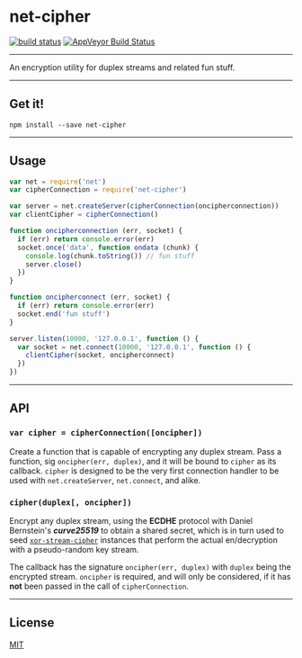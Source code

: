 # net-cipher

[![build status](http://img.shields.io/travis/chiefbiiko/net-cipher.svg?style=flat)](http://travis-ci.org/chiefbiiko/net-cipher) [![AppVeyor Build Status](https://ci.appveyor.com/api/projects/status/github/chiefbiiko/net-cipher?branch=master&svg=true)](https://ci.appveyor.com/project/chiefbiiko/net-cipher)

***

An encryption utility for duplex streams and related fun stuff.

***

## Get it!

```
npm install --save net-cipher
```

***

## Usage

``` js
var net = require('net')
var cipherConnection = require('net-cipher')

var server = net.createServer(cipherConnection(oncipherconnection))
var clientCipher = cipherConnection()

function oncipherconnection (err, socket) {
  if (err) return console.error(err)
  socket.once('data', function ondata (chunk) {
    console.log(chunk.toString()) // fun stuff
    server.close()
  })
}

function oncipherconnect (err, socket) {
  if (err) return console.error(err)
  socket.end('fun stuff')
}

server.listen(10000, '127.0.0.1', function () {
  var socket = net.connect(10000, '127.0.0.1', function () {
    clientCipher(socket, oncipherconnect)
  })
})
```

***

## API

### `var cipher = cipherConnection([oncipher])`

Create a function that is capable of encrypting any duplex stream. Pass a function, sig `oncipher(err, duplex)`, and it will be bound to `cipher` as its callback.
`cipher` is designed to be the very first connection handler to be used with `net.createServer`, `net.connect`, and alike.

### `cipher(duplex[, oncipher])`

Encrypt any duplex stream, using the **ECDHE** protocol with Daniel Bernstein's **_curve25519_** to obtain a shared secret, which is in turn used to seed [`xor-stream-cipher`](https://github.com/chiefbiiko/xor-stream-cipher) instances that perform the actual en/decryption with a pseudo-random key stream.

The callback has the signature `oncipher(err, duplex)` with `duplex` being the encrypted stream. `oncipher` is required, and will only be considered, if it has **not** been passed in the call of `cipherConnection`.

***

## License

[MIT](./license.md)
